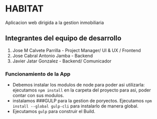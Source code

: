 # HABITAT

Aplicacion web dirigida a la gestion inmobiliaria

## Integrantes del equipo de desarrollo

 1. Jose M Calvete Parrilla - Project Manager/ UI & UX / Frontend
 2. Jose Cabral Antonio Jamba - Backend
 3. Javier Jatar Gonzalez - Backend/ Comunicador

 ### Funcionamiento de la App

 - Debemos instalar los modulos de node para poder asi utilizarla: ejecutamos `npm install` en la carpeta del proyecto para asi, poder contar con sus modulos.
 - instalamos ###GULP para la gestion de poryectos. Ejecutamos `npm install --global gulp-cli` para instalarlo de manera global.
 - Ejecutamos `gulp` para construir el Build.